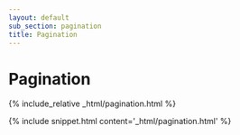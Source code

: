 ```yaml
---
layout: default
sub_section: pagination
title: Pagination
---
```


# Pagination

<div class="site-c-showcase">
{% include_relative _html/pagination.html %}
</div>

{% include snippet.html content='_html/pagination.html' %}